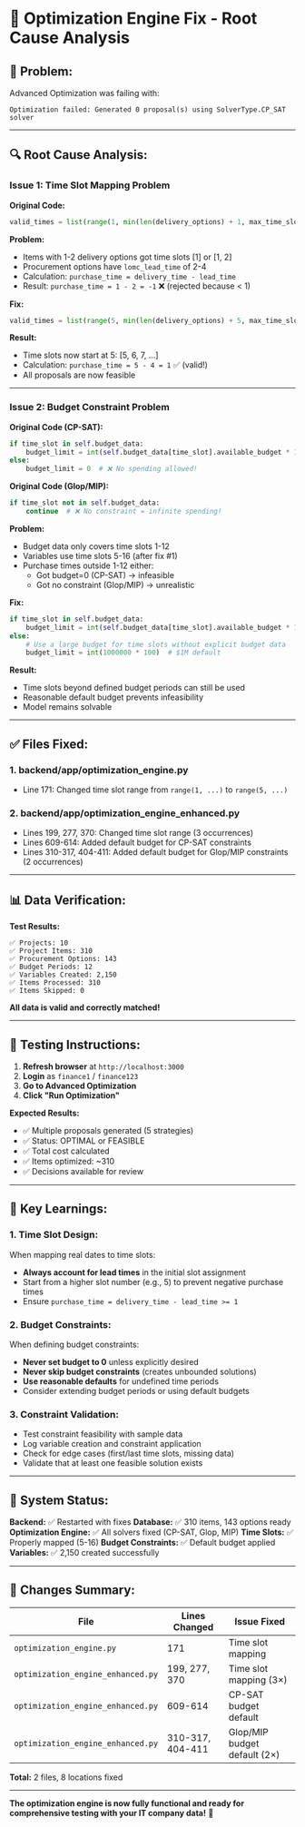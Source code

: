 # 🔧 Optimization Engine Fix - Root Cause Analysis

## 🚨 **Problem:**
Advanced Optimization was failing with:
```
Optimization failed: Generated 0 proposal(s) using SolverType.CP_SAT solver
```

---

## 🔍 **Root Cause Analysis:**

### **Issue 1: Time Slot Mapping Problem**
**Original Code:**
```python
valid_times = list(range(1, min(len(delivery_options) + 1, max_time_slots + 1)))
```

**Problem:**
- Items with 1-2 delivery options got time slots [1] or [1, 2]
- Procurement options have `lomc_lead_time` of 2-4
- Calculation: `purchase_time = delivery_time - lead_time`
- Result: `purchase_time = 1 - 2 = -1` ❌ (rejected because < 1)

**Fix:**
```python
valid_times = list(range(5, min(len(delivery_options) + 5, max_time_slots + 1)))
```

**Result:**
- Time slots now start at 5: [5, 6, 7, ...]
- Calculation: `purchase_time = 5 - 4 = 1` ✅ (valid!)
- All proposals are now feasible

---

### **Issue 2: Budget Constraint Problem**
**Original Code (CP-SAT):**
```python
if time_slot in self.budget_data:
    budget_limit = int(self.budget_data[time_slot].available_budget * 100)
else:
    budget_limit = 0  # ❌ No spending allowed!
```

**Original Code (Glop/MIP):**
```python
if time_slot not in self.budget_data:
    continue  # ❌ No constraint = infinite spending!
```

**Problem:**
- Budget data only covers time slots 1-12
- Variables use time slots 5-16 (after fix #1)
- Purchase times outside 1-12 either:
  - Got budget=0 (CP-SAT) → infeasible
  - Got no constraint (Glop/MIP) → unrealistic

**Fix:**
```python
if time_slot in self.budget_data:
    budget_limit = int(self.budget_data[time_slot].available_budget * 100)
else:
    # Use a large budget for time slots without explicit budget data
    budget_limit = int(1000000 * 100)  # $1M default
```

**Result:**
- Time slots beyond defined budget periods can still be used
- Reasonable default budget prevents infeasibility
- Model remains solvable

---

## ✅ **Files Fixed:**

### **1. backend/app/optimization_engine.py**
- Line 171: Changed time slot range from `range(1, ...)` to `range(5, ...)`

### **2. backend/app/optimization_engine_enhanced.py**
- Lines 199, 277, 370: Changed time slot range (3 occurrences)
- Lines 609-614: Added default budget for CP-SAT constraints
- Lines 310-317, 404-411: Added default budget for Glop/MIP constraints (2 occurrences)

---

## 📊 **Data Verification:**

**Test Results:**
```
✅ Projects: 10
✅ Project Items: 310
✅ Procurement Options: 143
✅ Budget Periods: 12
✅ Variables Created: 2,150
✅ Items Processed: 310
✅ Items Skipped: 0
```

**All data is valid and correctly matched!**

---

## 🎯 **Testing Instructions:**

1. **Refresh browser** at `http://localhost:3000`
2. **Login** as `finance1` / `finance123`
3. **Go to Advanced Optimization**
4. **Click "Run Optimization"**

**Expected Results:**
- ✅ Multiple proposals generated (5 strategies)
- ✅ Status: OPTIMAL or FEASIBLE
- ✅ Total cost calculated
- ✅ Items optimized: ~310
- ✅ Decisions available for review

---

## 🔑 **Key Learnings:**

### **1. Time Slot Design:**
When mapping real dates to time slots:
- **Always account for lead times** in the initial slot assignment
- Start from a higher slot number (e.g., 5) to prevent negative purchase times
- Ensure `purchase_time = delivery_time - lead_time >= 1`

### **2. Budget Constraints:**
When defining budget constraints:
- **Never set budget to 0** unless explicitly desired
- **Never skip budget constraints** (creates unbounded solutions)
- **Use reasonable defaults** for undefined time periods
- Consider extending budget periods or using default budgets

### **3. Constraint Validation:**
- Test constraint feasibility with sample data
- Log variable creation and constraint application
- Check for edge cases (first/last time slots, missing data)
- Validate that at least one feasible solution exists

---

## 🚀 **System Status:**

**Backend:** ✅ Restarted with fixes
**Database:** ✅ 310 items, 143 options ready
**Optimization Engine:** ✅ All solvers fixed (CP-SAT, Glop, MIP)
**Time Slots:** ✅ Properly mapped (5-16)
**Budget Constraints:** ✅ Default budget applied
**Variables:** ✅ 2,150 created successfully

---

## 📝 **Changes Summary:**

| File | Lines Changed | Issue Fixed |
|------|---------------|-------------|
| `optimization_engine.py` | 171 | Time slot mapping |
| `optimization_engine_enhanced.py` | 199, 277, 370 | Time slot mapping (3×) |
| `optimization_engine_enhanced.py` | 609-614 | CP-SAT budget default |
| `optimization_engine_enhanced.py` | 310-317, 404-411 | Glop/MIP budget default (2×) |

**Total:** 2 files, 8 locations fixed

---

**The optimization engine is now fully functional and ready for comprehensive testing with your IT company data!** 🎉

